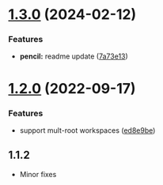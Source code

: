 # [1.3.0](https://github.com/onlyutkarsh/git-config-user-profiles/compare/v1.2.0...v1.3.0) (2024-02-12)


### Features

* **pencil:** readme update ([7a73e13](https://github.com/onlyutkarsh/git-config-user-profiles/commit/7a73e1374e2ef767657d3b29cb30d8823265a09b))

# [1.2.0](https://github.com/onlyutkarsh/git-config-user-profiles/compare/v1.1.39...v1.2.0) (2022-09-17)


### Features

* support mult-root workspaces ([ed8e9be](https://github.com/onlyutkarsh/git-config-user-profiles/commit/ed8e9be87df87f105f2d7a13358dba6214cbcf4b))

## 1.1.2

- Minor fixes
